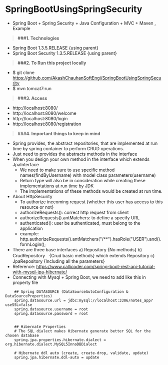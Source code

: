# SpringBootUsingSpringSecurity

* Spring Boot + Spring Security + Java Configuration + MVC + Maven , Example

> **###1. Technologies**
* Spring Boot 1.3.5.RELEASE {using parent}
* Spring Boot Security 1.3.5.RELEASE {using parent}

> **###2. To Run this project locally**
* $ git clone https://github.com/AkashChauhanSoftEngi/SpringBootUsingSpringSecurity
* $ mvn tomcat7:run

> **###3.  Access** 
* http://localhost:8080/
* http://localhost:8080/welcome
* http://localhost:8080/login
* http://localhost:8080/registration

> **###4. Important things to keep in mind**
* Spring provides, the abstract repositories, that are implemented at run time by spring container to perform CRUD operations.
* Just need to provides the abstracts methods in the interface
* When you design your own method in the interface which extends JpaInterface
  - We need to make sure to use specific method names(findByUsername) with model class parameters(username)
  - Return type will also be in consideration while creating these implementations at run time by JDK
  - The implementations of these methods would be created at run time.
* About HttpSecurity
  - To authorize inceoming request {whether this user has access to this resource or not}
  - authorizeRequests(): correct http request from client
  - authorizeRequests().antMatchers: to define a specify URL
  - authenticated(): user be authenticated, must belong to the application
  - example: http.authorizeRequests().antMatchers("/**").hasRole("USER").and().formLogin();
* There are three base interfaces
  a) Repository {No methods}
  b) CrudRepository　{Crud basic methods} which extends Repository
  c) JpaRepository {Including all the parameters}
* Reference: https://www.callicoder.com/spring-boot-rest-api-tutorial-with-mysql-jpa-hibernate/
* Connecting with Mysql + Spring Boot, we need to add like this in property file
```properties
	## Spring DATASOURCE (DataSourceAutoConfiguration & DataSourceProperties)
	spring.datasource.url = jdbc:mysql://localhost:3306/notes_app?useSSL=false
	spring.datasource.username = root
	spring.datasource.password = root


	## Hibernate Properties
	# The SQL dialect makes Hibernate generate better SQL for the chosen database
	spring.jpa.properties.hibernate.dialect = org.hibernate.dialect.MySQL5InnoDBDialect

	# Hibernate ddl auto (create, create-drop, validate, update)
	spring.jpa.hibernate.ddl-auto = update
```
